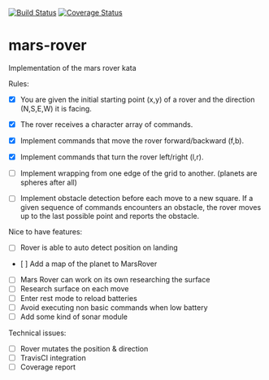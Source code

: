 [![Build Status](https://travis-ci.org/cesarlopezfab/mars-rover.svg?branch=master)](https://travis-ci.org/cesarlopezfab/mars-rover)
[![Coverage Status](https://coveralls.io/repos/github/cesarlopezfab/mars-rover/badge.svg?branch=master)](https://coveralls.io/github/cesarlopezfab/mars-rover?branch=master)

# mars-rover
Implementation of the mars rover kata


Rules:

- [x] You are given the initial starting point (x,y) of a rover and the direction (N,S,E,W) it is facing.
- [x] The rover receives a character array of commands.
- [x] Implement commands that move the rover forward/backward (f,b).
- [x] Implement commands that turn the rover left/right (l,r).
- [ ] Implement wrapping from one edge of the grid to another. (planets are spheres after all)
- [ ] Implement obstacle detection before each move to a new square. If a given sequence of commands encounters an obstacle, the rover moves up to the last possible point and reports the obstacle.


Nice to have features:

- [ ] Rover is able to auto detect position on landing
- [ ] Add a map of the planet to MarsRover
- [ ] Mars Rover can work on its own researching the surface
- [ ] Research surface on each move
- [ ] Enter rest mode to reload batteries
- [ ] Avoid executing non basic commands when low battery
- [ ] Add some kind of sonar module

Technical issues:

- [ ] Rover mutates the position & direction
- [ ] TravisCI integration
- [ ] Coverage report
